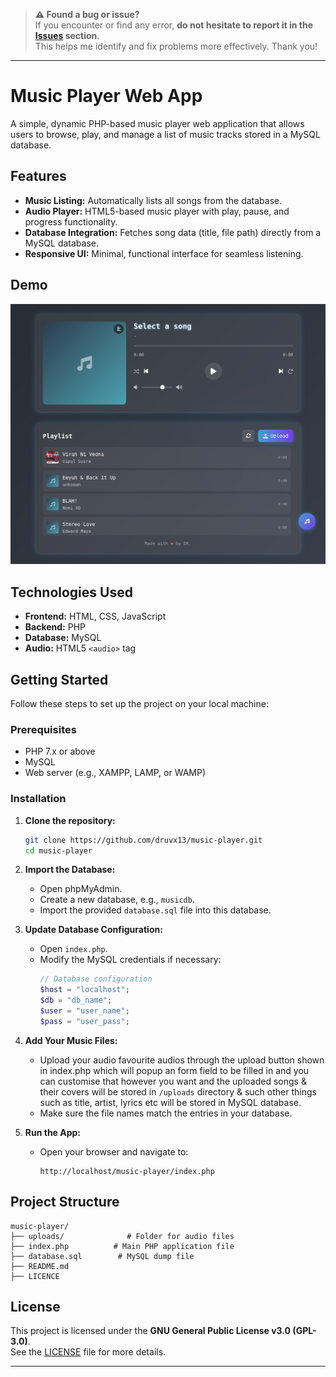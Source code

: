 > **⚠️ Found a bug or issue?**  
> If you encounter or find any error, **do not hesitate to report it in the [Issues](../../issues) section**.  
> This helps me identify and fix problems more effectively. Thank you!

---

# Music Player Web App

A simple, dynamic PHP-based music player web application that allows users to browse, play, and manage a list of music tracks stored in a MySQL database.

## Features

- **Music Listing:** Automatically lists all songs from the database.
- **Audio Player:** HTML5-based music player with play, pause, and progress functionality.
- **Database Integration:** Fetches song data (title, file path) directly from a MySQL database.
- **Responsive UI:** Minimal, functional interface for seamless listening.

## Demo

![Music Player Screenshot](gtavc-matrix-dk-eu-org-1024xFULLdesktop-dacc32.png)  


## Technologies Used

- **Frontend:** HTML, CSS, JavaScript
- **Backend:** PHP
- **Database:** MySQL
- **Audio:** HTML5 `<audio>` tag

## Getting Started

Follow these steps to set up the project on your local machine:

### Prerequisites

- PHP 7.x or above
- MySQL
- Web server (e.g., XAMPP, LAMP, or WAMP)

### Installation

1. **Clone the repository:**
   ```bash
   git clone https://github.com/druvx13/music-player.git
   cd music-player
   ```

2. **Import the Database:**
   - Open phpMyAdmin.
   - Create a new database, e.g., `musicdb`.
   - Import the provided `database.sql` file into this database.

3. **Update Database Configuration:**
   - Open `index.php`.
   - Modify the MySQL credentials if necessary:
     ```php
     // Database configuration
     $host = "localhost";
     $db = "db_name";
     $user = "user_name";
     $pass = "user_pass";
     ```

4. **Add Your Music Files:**
   - Upload your audio favourite audios through the upload button shown in index.php which will popup an form field to be filled in and you can customise that however you want and the uploaded songs & their covers will be stored in `/uploads` directory & such other things such as title, artist, lyrics etc will be stored in MySQL database.
   - Make sure the file names match the entries in your database.

5. **Run the App:**
   - Open your browser and navigate to:
     ```
     http://localhost/music-player/index.php
     ```

## Project Structure

```
music-player/
├── uploads/              # Folder for audio files
├── index.php          # Main PHP application file
├── database.sql        # MySQL dump file
├── README.md           
├── LICENCE         
```

## **License**

This project is licensed under the **GNU General Public License v3.0 (GPL-3.0)**.  
See the [LICENSE](./LICENSE) file for more details.


---

